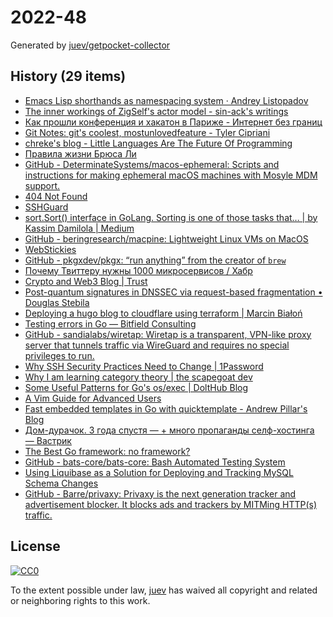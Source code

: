 # 2022-48

Generated by [juev/getpocket-collector](https://github.com/juev/getpocket-collector)

## History (29 items)

- [Emacs Lisp shorthands as namespacing system · Andrey Listopadov](https://andreyorst.gitlab.io/posts/2022-11-01-emacs-lisp-shorthands-as-namespacing-system/)
- [The inner workings of ZigSelf's actor model - sin-ack's writings](https://sin-ack.github.io/posts/zigself-actor/)
- [Как прошли конференция и хакатон в Париже - Интернет без границ](https://internetborders.net/ru/blog/2022/11/23/paris-report/)
- [Git Notes: git's coolest, mostunlovedfeature - Tyler Cipriani](https://tylercipriani.com/blog/2022/11/19/git-notes-gits-coolest-most-unloved-feature/)
- [chreke's blog - Little Languages Are The Future Of Programming](https://chreke.com/little-languages.html)
- [Правила жизни Брюса Ли](https://www.pravilamag.ru/hero/45-bruce-lee/)
- [GitHub - DeterminateSystems/macos-ephemeral: Scripts and instructions for making ephemeral macOS machines with Mosyle MDM support.](https://github.com/DeterminateSystems/macos-ephemeral)
- [404 Not Found](https://righto.com/2022/11/a-bug-fix-in-8086-microprocessor.html)
- [SSHGuard](https://sshguard.net)
- [sort.Sort() interface in GoLang. Sorting is one of those tasks that… | by Kassim Damilola | Medium](https://medium.com/@kdnotes/sort-sort-interface-in-golang-1d263d96956d)
- [GitHub - beringresearch/macpine: Lightweight Linux VMs on MacOS](https://github.com/beringresearch/macpine)
- [WebStickies](https://lawrencehook.com/ws/)
- [GitHub - pkgxdev/pkgx: “run anything” from the creator of `brew`](https://github.com/pkgxdev/pkgx)
- [Почему Твиттеру нужны 1000 микросервисов / Хабр](https://habr.com/ru/articles/701788/)
- [Crypto and Web3 Blog | Trust](https://trustwallet.com/blog)
- [Post-quantum signatures in DNSSEC via request-based fragmentation • Douglas Stebila](https://www.douglas.stebila.ca/research/papers/PQCrypto-GoeSte23/)
- [Deploying a hugo blog to cloudflare using terraform | Marcin Białoń](https://bialon.net/post/deploying-hugo-blog-to-cloudflare-with-terraform/)
- [Testing errors in Go — Bitfield Consulting](https://bitfieldconsulting.com/golang/testing-errors)
- [GitHub - sandialabs/wiretap: Wiretap is a transparent, VPN-like proxy server that tunnels traffic via WireGuard and requires no special privileges to run.](https://github.com/sandialabs/wiretap)
- [Why SSH Security Practices Need to Change | 1Password](https://blog.1password.com/ssh-security-practices-changing/)
- [Why I am learning category theory | the scapegoat dev](https://the.scapegoat.dev/why-i-am-learning-category-theory-1/)
- [Some Useful Patterns for Go's os/exec | DoltHub Blog](https://www.dolthub.com/blog/2022-11-28-go-os-exec-patterns/)
- [A Vim Guide for Advanced Users](https://thevaluable.dev/vim-advanced/)
- [Fast embedded templates in Go with quicktemplate - Andrew Pillar's Blog](https://andrewpillar.com/programming/2022/11/29/fast-embedded-templates-in-go-with-quicktemplate/)
- [Дом-дурачок. 3 года спустя — + много пропаганды селф-хостинга — Вастрик](https://vas3k.blog/notes/homelab_2022/)
- [The Best Go framework: no framework?](https://threedots.tech/post/best-go-framework/)
- [GitHub - bats-core/bats-core: Bash Automated Testing System](https://github.com/bats-core/bats-core)
- [Using Liquibase as a Solution for Deploying and Tracking MySQL Schema Changes](https://www.percona.com/blog/using-liquibase-as-a-solution-for-deploying-and-tracking-mysql-schema-changes/)
- [GitHub - Barre/privaxy: Privaxy is the next generation tracker and advertisement blocker. It blocks ads and trackers by MITMing HTTP(s) traffic.](https://github.com/Barre/privaxy)

## License

[![CC0](https://mirrors.creativecommons.org/presskit/buttons/88x31/svg/cc-zero.svg)](https://creativecommons.org/publicdomain/zero/1.0/)

To the extent possible under law, [juev](https://github.com/juev) has waived all copyright and related or neighboring rights to this work.

